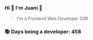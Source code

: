 ### Hi 👋 I&#39;m Juani 🦁

> I&#39;m a Frontend Web Developer SSR

### 📚 Days being a developer: 458
